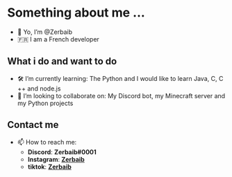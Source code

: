 # Something about me ...
- 👋 Yo, I’m @Zerbaib
- 🇫🇷 I am a French developer
## What i do and want to do
- 🛠 I’m currently learning:
  The Python and I would like to learn Java, C, C ++ and node.js
- 🤝 I’m looking to collaborate on:
  My Discord bot, my Minecraft server and my Python projects
## Contact me
- 📫 How to reach me:
  - **Discord**: **Zerbaib#0001**
  - **Instagram**: [**Zerbaib**](https://www.instagram.com/zerbaib/)
  - **tiktok**: [**Zerbaib**](https://www.tiktok.com/@zerbaibdev)
